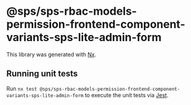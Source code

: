# @sps/sps-rbac-models-permission-frontend-component-variants-sps-lite-admin-form

This library was generated with [Nx](https://nx.dev).

## Running unit tests

Run `nx test @sps/sps-rbac-models-permission-frontend-component-variants-sps-lite-admin-form` to execute the unit tests via [Jest](https://jestjs.io).
